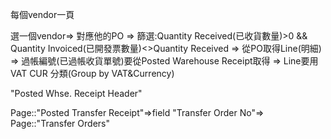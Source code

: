 每個vendor一頁

選一個vendor=> 對應他的PO => 篩選:Quantity Received(已收貨數量)>0 && Quantity Invoiced(已開發票數量)<>Quantity Received 
=> 從PO取得Line(明細) => 過帳編號(已過帳收貨單號)要從Posted Warehouse Receipt取得 => Line要用VAT CUR 分類(Group by VAT&Currency)

"Posted Whse. Receipt Header"

Page::"Posted Transfer Receipt"=>field "Transfer Order No"=> Page::"Transfer Orders"




<!-- https://vld-nav.com/how-to-group-data -->
                 
